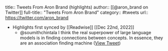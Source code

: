 title:: Tweets From Aron Brand (highlights)
author:: [[@aron_brand on Twitter]]
full-title:: "Tweets From Aron Brand"
category:: #tweets
url:: https://twitter.com/aron_brand

- Highlights first synced by [[Readwise]] [[Dec 22nd, 2022]]
	- @soumithchintala I think the real superpower of large language models is in finding connections between concepts. In essence, they are an association finding machine ([View Tweet](https://twitter.com/aron_brand/status/1605591138101997569))